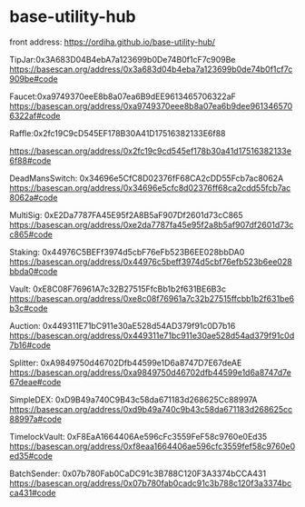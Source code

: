 # base-utility-hub

front address: https://ordiha.github.io/base-utility-hub/


TipJar:0x3A683D04B4ebA7a123699b0De74B0f1cF7c909Be
https://basescan.org/address/0x3a683d04b4eba7a123699b0de74b0f1cf7c909be#code


Faucet:0xa9749370eeE8b8a07ea6B9dEE9613465706322aF
https://basescan.org/address/0xa9749370eee8b8a07ea6b9dee9613465706322af#code


Raffle:0x2fc19C9cD545EF178B30A41D17516382133E6f88

https://basescan.org/address/0x2fc19c9cd545ef178b30a41d17516382133e6f88#code

DeadMansSwitch: 0x34696e5CfC8D02376fF68CA2cDD55Fcb7ac8062A
https://basescan.org/address/0x34696e5cfc8d02376ff68ca2cdd55fcb7ac8062a#code

MultiSig:  0xE2Da7787FA45E95f2A8B5aF907Df2601d73cC865
https://basescan.org/address/0xe2da7787fa45e95f2a8b5af907df2601d73cc865#code


Staking: 0x44976C5BEFf3974d5cbF76eFb523B6EE028bbDA0
https://basescan.org/address/0x44976c5beff3974d5cbf76efb523b6ee028bbda0#code

Vault: 0xE8C08F76961A7c32B27515FfcBb1b2f631BE6B3c
https://basescan.org/address/0xe8c08f76961a7c32b27515ffcbb1b2f631be6b3c#code

Auction: 0x449311E71bC911e30aE528d54AD379f91c0D7b16
https://basescan.org/address/0x449311e71bc911e30ae528d54ad379f91c0d7b16#code

Splitter: 0xA9849750d46702Dfb44599e1D6a8747D7E67deAE
https://basescan.org/address/0xa9849750d46702dfb44599e1d6a8747d7e67deae#code

SimpleDEX: 0xD9B49a740C9B43c58da671183d268625Cc88997A
https://basescan.org/address/0xd9b49a740c9b43c58da671183d268625cc88997a#code

TimelockVault: 0xF8EaA1664406Ae596cFc3559FeF58c9760e0Ed35
https://basescan.org/address/0xf8eaa1664406ae596cfc3559fef58c9760e0ed35#code

BatchSender: 0x07b780Fab0CaDC91c3B788C120F3A3374bCCA431
https://basescan.org/address/0x07b780fab0cadc91c3b788c120f3a3374bcca431#code
